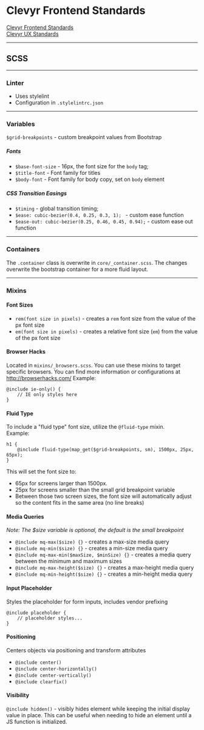 # Clevyr Frontend Standards

[Clevyr Frontend Standards](https://clevyr.atlassian.net/wiki/spaces/FED/pages/1090977806/Clevyr+Frontend+Standards)  
[Clevyr UX Standards](https://clevyr.atlassian.net/wiki/spaces/CREAT/pages/1095761956/Clevyr+UX+Standards)  

---

## SCSS

----

### Linter 
- Uses stylelint
- Configuration in `.stylelintrc.json`

---
### Variables  
`$grid-breakpoints` - custom breakpoint values from Bootstrap  
##### Fonts  
- `$base-font-size` - 16px, the font size for the `body` tag;
- `$title-font` - Font family for titles
- `$body-font` - Font family for body copy, set on `body` element  
##### CSS Transition Easings  
- `$timing` -  global transition timing;
- `$ease: cubic-bezier(0.4, 0.25, 0.3, 1); ` - custom ease function
- `$ease-out: cubic-bezier(0.25, 0.46, 0.45, 0.94);` - custom ease out function

---

### Containers  
The `.container` class is overwrite in `core/_container.scss`. The changes overwrite the bootstrap container for a more fluid layout.

---

### Mixins
#### Font Sizes
- `rem(font size in pixels)` - creates a `rem` font size from the value of the px font size
- `em(font size in pixels)` - creates a relative font size (`em`) from the value of the px font size

#### Browser Hacks
Located in `mixins/_browsers.scss`. You can use these mixins to target specific browsers. You can find more information or configurations at http://browserhacks.com/
Example:
```
@include ie-only() { 
    // IE only styles here 
}
```

#### Fluid Type
To include a "fluid type" font size, utilize the `@fluid-type` mixin.   
Example: 
```
h1 {
    @include fluid-type(map_get($grid-breakpoints, sm), 1500px, 25px, 65px);
}
```  
This will set the font size to: 
 - 65px for screens larger than 1500px.
 - 25px for screens smaller than the small grid breakpoint variable
 - Between those two screen sizes, the font size will automatically adjust so the content fits in the same area (no line breaks)
 
#### Media Queries
*Note: The $size variable is optional, the default is the small breakpoint*  
- `@include mq-max($size) {}` - creates a max-size media query  
- `@include mq-min($size) {}` - creates a min-size media query  
- `@include mq-max-min($maxSize, $minSize) {}` - creates a media query between the minimum and maximum sizes
- `@include mq-max-height($size) {}` - creates a max-height media query
- `@include mq-min-height($size) {}` - creates a min-height media query

#### Input Placeholder
Styles the placeholder for form inputs, includes vendor prefixing
```
@include placeholder {
    // placeholder styles...
}
```

#### Positioning
Centers objects via positioning and transform attributes 
- `@include center()`
- `@include center-horizontally()`
- `@include center-vertically()`
- `@include clearfix()`

#### Visibility
`@include hidden()` - visibly hides element while keeping the initial display value in place. This can be useful when needing to hide an element until a JS function is initialized.
